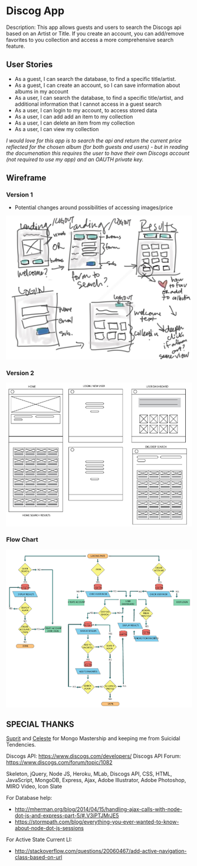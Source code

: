 # Discog App

Description: This app allows guests and users to search the Discogs api based on an Artist or Title. If you create an account, you can add/remove favorites to you collection and access a more comprehensive search feature.

## User Stories

* As a guest, I can search the database, to find a specific title/artist.
* As a guest, I can create an account, so I can save information about albums in my account
* As a user, I can search the database, to find a specific title/artist, and additional information that I cannot access in a guest search
* As a user, I can login to my account, to access stored data
* As a user, I can add add an item to my collection
* As a user, I can delete an item from my collection
* As a user, I can view my collection

*I would love for this app is to search the api and return the current price reflected for the chosen album (for both guests and users) - but in reading the documenation this requires the user to have their own Discogs account (not required to use my app) and an OAUTH private key.*


## Wireframe

 ### Version 1
* Potential changes around possibilities of accessing images/price

![wireframe](/public/images/wireframe_quick.jpg)

### Version 2
![wireframe](/public/images/wireframe_v2.jpg)



### Flow Chart 

![wireframe](/public/images/discogsApp_flowchart.jpg)



## SPECIAL THANKS

[Suprit](https://github.com/supritshah1289) and [Celeste](http://celesteglavin.com/) for Mongo Mastership and keeping me from Suicidal Tendencies.

Discogs API: https://www.discogs.com/developers/
Discogs API Forum: https://www.discogs.com/forum/topic/1082

Skeleton, jQuery, Node JS, Heroku, MLab, Discogs API, CSS, HTML, JavaScript, MongoDB, Express, Ajax, Adobe Illustrator, Adobe Photoshop, MIRO Video, Icon Slate


For Database help:
* http://mherman.org/blog/2014/04/15/handling-ajax-calls-with-node-dot-js-and-express-part-5/#.V3iPTJMrJE5
* https://stormpath.com/blog/everything-you-ever-wanted-to-know-about-node-dot-js-sessions

For Active State Current LI: 
* http://stackoverflow.com/questions/20060467/add-active-navigation-class-based-on-url
